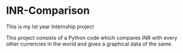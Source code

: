 # INR-Comparison
This is my Ist year Internship project

This project consists of a Python code which compares INR with every other currencies in the world and gives a graphical data of the same 


